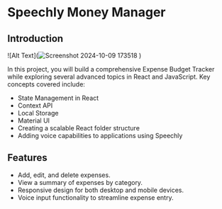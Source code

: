 # Speechly Money Manager

## Introduction
![Alt Text](![Screenshot 2024-10-09 173518](https://github.com/user-attachments/assets/4e647f42-e95d-470a-bbc0-b94a76f6a0d6)
)

In this project, you will build a comprehensive Expense Budget Tracker while exploring several advanced topics in React and JavaScript. Key concepts covered include:

- State Management in React
- Context API
- Local Storage
- Material UI
- Creating a scalable React folder structure
- Adding voice capabilities to applications using Speechly

## Features

- Add, edit, and delete expenses.
- View a summary of expenses by category.
- Responsive design for both desktop and mobile devices.
- Voice input functionality to streamline expense entry.

